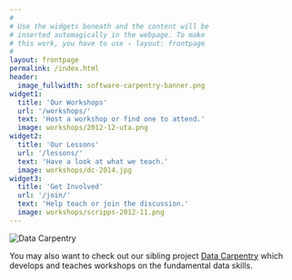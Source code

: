 ```yaml
---
#
# Use the widgets beneath and the content will be
# inserted automagically in the webpage. To make
# this work, you have to use › layout: frontpage
#
layout: frontpage
permalink: /index.html
header:
  image_fullwidth: software-carpentry-banner.png
widget1:
  title: 'Our Workshops'
  url: '/workshops/'
  text: 'Host a workshop or find one to attend.'
  image: workshops/2012-12-uta.png
widget2:
  title: 'Our Lessons'
  url: '/lessons/'
  text: 'Have a look at what we teach.'
  image: workshops/dc-2014.jpg
widget3:
  title: 'Get Involved'
  url: '/join/'
  text: 'Help teach or join the discussion.'
  image: workshops/scripps-2012-11.png
---
```

<div class="row">
  <div class="small-2 columns">
    <img src="{{site.filesurl}}/orgs/data-carpentry.png" alt="Data Carpentry" />
  </div>
  <div class="small-10 columns">
    <p>
      You may also want to check out our sibling project
      <a href="http://datacarpentry.org">Data Carpentry</a>
      which develops and teaches workshops on the fundamental data skills.
    </p>
  </div>
</div>
